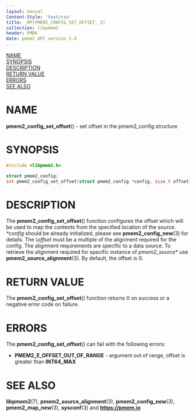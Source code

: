 ```yaml
---
layout: manual
Content-Style: 'text/css'
title: _MP(PMEM2_CONFIG_SET_OFFSET, 3)
collection: libpmem2
header: PMDK
date: pmem2 API version 1.0
...
```


[comment]: <> (SPDX-License-Identifier: BSD-3-Clause)
[comment]: <> (Copyright 2020, Intel Corporation)

[comment]: <> (pmem2_config_set_offset.3 -- man page for libpmem2 config API)

[NAME](#name)<br />
[SYNOPSIS](#synopsis)<br />
[DESCRIPTION](#description)<br />
[RETURN VALUE](#return-value)<br />
[ERRORS](#errors)<br />
[SEE ALSO](#see-also)<br />

# NAME #

**pmem2_config_set_offset**() - set offset in the pmem2_config structure

# SYNOPSIS #

```c
#include <libpmem2.h>

struct pmem2_config;
int pmem2_config_set_offset(struct pmem2_config *config, size_t offset);
```

# DESCRIPTION #

The **pmem2_config_set_offset**() function configures the offset which will be used
to map the contents from the specified location of the source. *\*config* should be
already initialized, please see **pmem2_config_new**(3) for details. The *\offset*
must be a multiple of the alignment required for the config. The alignment
requirements are specific to a data source. To retrieve the alignment
required for specific instance of *pmem2_source** use **pmem2_source_alignment**(3).
By default, the offset is 0.

# RETURN VALUE #

The **pmem2_config_set_offset**() function returns 0 on success
or a negative error code on failure.

# ERRORS #

The **pmem2_config_set_offset**() can fail with the following errors:

* **PMEM2_E_OFFSET_OUT_OF_RANGE** - argument out of range, offset is greater than
**INT64_MAX**

# SEE ALSO #

**libpmem2**(7), **pmem2_source_alignment**(3), **pmem2_config_new**(3),
**pmem2_map_new**(3), **sysconf**(3) and **<https://pmem.io>**
